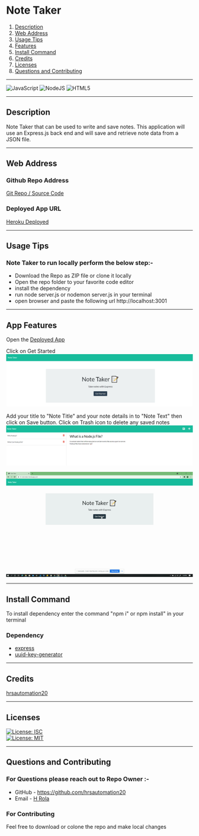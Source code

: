 # Note Taker

1. [Description](#desc)
2. [Web Address](#webaddress)
3. [Usage Tips](#usage)
4. [Features](#feature)
5. [Install Command](#command)
6. [Credits](#credits)
7. [Licenses](#licenses)
8. [Questions and Contributing](#qnacontri)

---

![JavaScript](https://img.shields.io/badge/javascript-%23323330.svg?style=for-the-badge&logo=javascript&logoColor=%23F7DF1E)
![NodeJS](https://img.shields.io/badge/node.js-6DA55F?style=for-the-badge&logo=node.js&logoColor=white)
![HTML5](https://img.shields.io/badge/html5-%23E34F26.svg?style=for-the-badge&logo=html5&logoColor=white)

---

<a name="desc"></a>

## Description

Note Taker that can be used to write and save notes. This application will use an Express.js back end and will save and retrieve note data from a JSON file.

---

<a name="webaddress"></a>

## Web Address

### Github Repo Address

[Git Repo / Source Code](https://github.com/hrsautomation20/note_taker)

### Deployed App URL

[Heroku Deployed](https://hr-note-taker.herokuapp.com/)

---

<a name="usage"></a>

## Usage Tips

### Note Taker to run locally perform the below step:-

- Download the Repo as ZIP file or clone it locally
- Open the repo folder to your favorite code editor
- install the dependency
- run node server.js or nodemon server.js in your terminal
- open browser and paste the following url http://localhost:3001

<a name="feature"></a>

---

## App Features

Open the [Deployed App](https://hr-note-taker.herokuapp.com/)

Click on Get Started
![NoteTakerScreenshot1](./public/assets/images/notetaker1.PNG "notetaker1.PNG")

Add your title to "Note Title" and your note details in to "Note Text" then click on Save button. Click on Trash icon to delete any saved notes
![NoteTakerScreenshot2](./public/assets/images/notetaker2.PNG "notetaker2.PNG")

![NoteTaker.gif](./public/assets/images/notetaker.gif "notetaker.gif")

---

<a name="command"></a>

## Install Command

To install dependency enter the command "npm i" or npm install" in your terminal

### Dependency

- [express](https://nodejs.org/en/)
- [uuid-key-generator](https://www.npmjs.com/package/uuid-key-generator)

---

<a name="credits"></a>

## Credits

[hrsautomation20](https://github.com/hrsautomation20)

---

<a name="licenses"></a>

## Licenses

[![License: ISC](https://img.shields.io/badge/License-ISC-blue.svg)](https://opensource.org/licenses/ISC)  
[![License: MIT](https://img.shields.io/badge/License-MIT-yellow.svg)](https://opensource.org/licenses/MIT)

---

<a name="qnacontri"></a>

## Questions and Contributing

### For Questions please reach out to Repo Owner :-

- GitHub - https://github.com/hrsautomation20
- Email - [H Rola](mailto:hrsautomation20@gmail.com?subject=[GitHub]%20Source%20Han%20Sans)

### For Contributing

Feel free to download or colone the repo and make local changes
